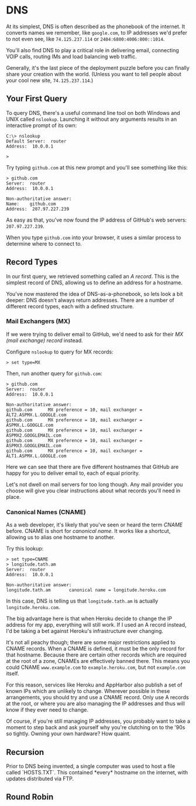 # DNS

At its simplest, DNS is often described as the phonebook of the internet. It converts names we remember, like `google.com`, to IP addresses we'd prefer to not even see, like `74.125.237.114` or `2404:6800:4006:800::1014`.

You'll also find DNS to play a critical role in delivering email, connecting VOIP calls, routing IMs and load balancing web traffic.

Generally, it's the last piece of the deployment puzzle before you can finally share your creation with the world. (Unless you want to tell people about your cool new site, `74.125.237.114`.)

## Your First Query

To query DNS, there's a useful command line tool on both Windows and UNIX called `nslookup`. Launching it without any arguments results in an interactive prompt of its own:

    C:\> nslookup
    Default Server:  router
    Address:  10.0.0.1
    
    >

Try typing `github.com` at this new prompt and you'll see something like this:

    > github.com
    Server:  router
    Address:  10.0.0.1
    
    Non-authoritative answer:
    Name:    github.com
    Address:  207.97.227.239

As easy as that, you've now found the IP address of GitHub's web servers: `207.97.227.239`.

When you type `github.com` into your browser, it uses a similar process to determine where to connect to.

## Record Types

In our first query, we retrieved something called an *A record*. This is the simplest record of DNS, allowing us to define an address for a hostname.

You've now mastered the idea of DNS-as-a-phonebook, so lets look a bit deeper: DNS doesn't always return addresses. There are a number of different record types, each with a defined structure.

### Mail Exchangers (MX)

If we were trying to deliver email to GitHub, we'd need to ask for their *MX (mail exchange) record* instead.

Configure `nslookup` to query for MX records:

    > set type=MX

Then, run another query for `github.com`:
    
    > github.com
    Server:  router
    Address:  10.0.0.1
    
    Non-authoritative answer:
    github.com      MX preference = 10, mail exchanger = ALT2.ASPMX.L.GOOGLE.com
    github.com      MX preference = 10, mail exchanger = ASPMX.L.GOOGLE.com
    github.com      MX preference = 10, mail exchanger = ASPMX2.GOOGLEMAIL.com
    github.com      MX preference = 10, mail exchanger = ASPMX3.GOOGLEMAIL.com
    github.com      MX preference = 10, mail exchanger = ALT1.ASPMX.L.GOOGLE.com

Here we can see that there are five different hostnames that GitHub are happy for you to deliver email to, each of equal priority.

Let's not dwell on mail servers for too long though. Any mail provider you choose will give you clear instructions about what records you'll need in place.

### Canonical Names (CNAME)

As a web developer, it's likely that you've seen or heard the term *CNAME* before. CNAME is short for *canonical name*. It works like a shortcut, allowing us to alias one hostname to another.

Try this lookup:

    > set type=CNAME
    > longitude.tath.am
    Server:  router
    Address:  10.0.0.1
    
    Non-authoritative answer:
    longitude.tath.am       canonical name = longitude.heroku.com

In this case, DNS is telling us that `longitude.tath.am` is actually `longitude.heroku.com`.

The big advantage here is that when Heroku decide to change the IP address for my app, everything will still work. If I used an A record instead, I'd be taking a bet against Heroku's infrastructure ever changing.

It's not all peachy though; there are some major restrictions applied to CNAME records. When a CNAME is defined, it must be the only record for that hostname. Because there are certain other records which are required at the root of a zone, CNAMEs are effectively banned there. This means you could CNAME `www.example.com` to `example.heroku.com`, but not `example.com` itself.

For this reason, services like Heroku and AppHarbor also publish a set of known IPs which are unlikely to change. Wherever possible in these arrangements, you should try and use a CNAME record. Only use A records at the root, or where you are also managing the IP addresses and thus will know if they ever need to change.

Of course, if you're still managing IP addresses, you probably want to take a moment to step back and ask yourself why you're clutching on to the '90s so tightly. Owning your own hardware? How quaint.

## Recursion

<aside>
Prior to DNS being invented, a single computer was used to host a file called `HOSTS.TXT`. This contained *every* hostname on the internet, with updates distributed via FTP.
</aside>

## Round Robin
